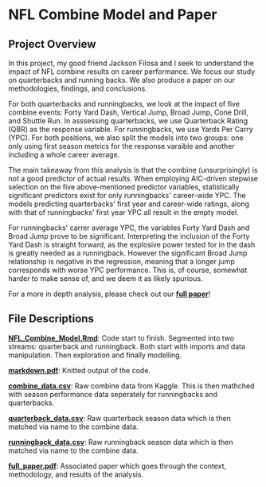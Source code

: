 # NFL Combine Model and Paper
## Project Overview
In this project, my good friend Jackson Filosa and I seek to understand the impact of NFL combine results on career performance.  We focus our study on quarterbacks and running backs.  We also produce a paper on our methodologies, findings, and conclusions.

For both quarterbacks and runningbacks, we look at the impact of five combine events: Forty Yard Dash, Vertical Jump, Broad Jump, Cone Drill, and Shuttle Run.  In asssessing quarterbacks, we use Quarterback Rating (QBR) as the response variable.  For runningbacks, we use Yards Per Carry (YPC).  For both positions, we also split the models into two groups: one only using first season metrics for the response varaible and another including a whole career average. 

The main takeaway from this analysis is that the combine (unsurprisingly) is not a good predictor of actual results.  When employing AIC-driven stepwise selection on the five above-mentioned predictor variables, statistically significant predictors exist for only runningbacks' career-wide YPC. The models predicting quarterbacks' first year and career-wide ratings, along with that of runningbacks' first year YPC all result in the empty model.

For runningbacks' carrer average YPC, the variables Forty Yard Dash and Broad Jump prove to be significant.  Interpreting the inclusion of the Forty Yard Dash is straight forward, as the explosive power tested for in the dash is greatly needed as a runningback.  However the significant Broad Jump relationship is negative in the regression, meaning that a longer jump corresponds with worse YPC performance.  This is, of course, somewhat harder to make sense of, and we deem it as likely spurious.  

For a more in depth analysis, please check out our [**full paper**](full_paper.pdf)!

## File Descriptions
[**NFL_Combine_Model.Rmd**](NFL_Combine_Model.Rmd): Code start to finish. Segmented into two streams: quarterback and runningback.  Both start with imports and data manipulation.  Then exploration and finally modelling. 

[**markdown.pdf**](markdown.pdf): Knitted output of the code.

[**combine_data.csv**](combine_data.csv): Raw combine data from Kaggle.  This is then mathched with season performance data seperately for runningbacks and quarterbacks.

[**quarterback_data.csv**](quarterback_data.csv): Raw quarterback season data which is then matched via name to the combine data.

[**runningback_data.csv**](runningback_data.csv): Raw runningback season data which is then matched via name to the combine data.

[**full_paper.pdf**](full_paper.pdf): Associated paper which goes through the context, methodology, and results of the analysis.  
